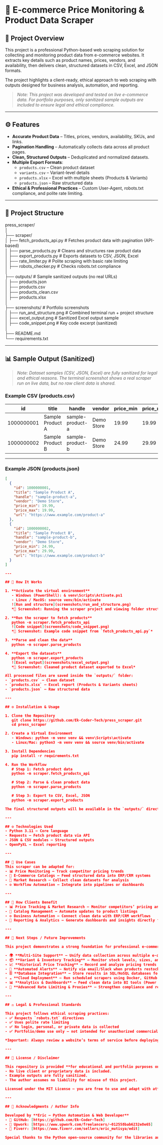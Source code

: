 # 🛒 E-commerce Price Monitoring & Product Data Scraper

## 📌 Project Overview
This project is a professional Python-based web scraping solution for collecting and monitoring product data from e-commerce websites. It extracts key details such as product names, prices, vendors, and availability, then delivers clean, structured datasets in CSV, Excel, and JSON formats.  

The project highlights a client-ready, ethical approach to web scraping with outputs designed for business analysis, automation, and reporting.  

> *Note: This project was developed and tested on live e-commerce data. For portfolio purposes, only sanitized sample outputs are included to ensure legal and ethical compliance.*

---

## ⚙️ Features  
- **Accurate Product Data** – Titles, prices, vendors, availability, SKUs, and links.  
- **Pagination Handling** – Automatically collects data across all product pages.  
- **Clean, Structured Outputs** – Deduplicated and normalized datasets.  
- **Multiple Export Formats**:  
  - `products.csv` – Clean product dataset  
  - `variants.csv` – Variant-level details  
  - `products.xlsx` – Excel with multiple sheets (Products & Variants)  
  - `products.json` – Raw structured data  
- **Ethical & Professional Practices** – Custom User-Agent, robots.txt compliance, and polite rate limiting.  

---

## 📂 Project Structure  

press_scraper/  
│  
├── scraper/  
│   ├── fetch_products_api.py     # Fetches product data with pagination (API-based)  
│   ├── parse_products.py         # Cleans and structures raw product data  
│   ├── export_products.py        # Exports datasets to CSV, JSON, Excel  
│   ├── rate_limiter.py           # Polite scraping with basic rate limiting  
│   ├── robots_checker.py         # Checks robots.txt compliance  
│  
├── outputs/                      # Sample sanitized outputs (no real URLs)  
│   ├── products.json  
│   ├── products.csv  
│   ├── products_clean.csv  
│   ├── products.xlsx  
│  
├── screenshots/                  # Portfolio screenshots  
│   ├── run_and_structure.png     # Combined terminal run + project structure  
│   ├── excel_output.png          # Sanitized Excel output sample  
│   ├── code_snippet.png          # Key code excerpt (sanitized)  
│  
├── README.md  
└── requirements.txt  

---

## 📊 Sample Output (Sanitized)  

> *Note: Dataset samples (CSV, JSON, Excel) are fully sanitized for legal and ethical reasons. The terminal screenshot shows a real scraper run on live data, but no raw client data is shared.*  

### Example CSV (products.csv)  
| id         | title               | handle              | vendor       | price_min | price_max | url                                   |  
|------------|---------------------|---------------------|--------------|-----------|-----------|---------------------------------------|  
| 1000000001 | Sample Product A    | sample-product-a    | Demo Store   | 19.99     | 19.99     | https://www.example.com/product-a     |  
| 1000000002 | Sample Product B    | sample-product-b    | Demo Store   | 24.99     | 29.99     | https://www.example.com/product-b     |  

---

### Example JSON (products.json)  

```json
[
  {
    "id": 1000000001,
    "title": "Sample Product A",
    "handle": "sample-product-a",
    "vendor": "Demo Store",
    "price_min": 19.99,
    "price_max": 19.99,
    "url": "https://www.example.com/product-a"
  },
  {
    "id": 1000000002,
    "title": "Sample Product B",
    "handle": "sample-product-b",
    "vendor": "Demo Store",
    "price_min": 24.99,
    "price_max": 29.99,
    "url": "https://www.example.com/product-b"
  }
]

---

## 🚀 How It Works  

1. **Activate the virtual environment**  
   - Windows (PowerShell): & venv\Scripts\Activate.ps1  
   - Linux / MacOS: source venv/bin/activate  
   ![Run and structure](screenshots/run_and_structure.png)  
   *📸 Screenshot: Running the scraper project and viewing folder structure*  

2. **Run the scraper to fetch products**  
   python -m scraper.fetch_products_api  
   ![Code snippet](screenshots/code_snippet.png)  
   *📸 Screenshot: Example code snippet from `fetch_products_api.py`*  

3. **Parse and clean the data**  
   python -m scraper.parse_products  

4. **Export the datasets**  
   python -m scraper.export_products  
   ![Excel output](screenshots/excel_output.png)  
   *📸 Screenshot: Cleaned product dataset exported to Excel*  

All processed files are saved inside the `outputs/` folder:  
- `products.csv` – Clean dataset  
- `products.xlsx` – Excel report (Products & Variants sheets)  
- `products.json` – Raw structured data  

---

## ⚙️ Installation & Usage  

1. Clone the Repository  
   git clone https://github.com/Ek-Coder-Tech/press_scraper.git  
   cd press_scraper  

2. Create a Virtual Environment  
   - Windows: python -m venv venv && venv\Scripts\activate  
   - Linux/Mac: python3 -m venv venv && source venv/bin/activate  

3. Install Dependencies  
   pip install -r requirements.txt  

4. Run the Workflow  
   # Step 1: Fetch product data  
   python -m scraper.fetch_products_api  

   # Step 2: Parse & clean product data  
   python -m scraper.parse_products  

   # Step 3: Export to CSV, Excel, JSON  
   python -m scraper.export_products  

The final structured outputs will be available in the `outputs/` directory.  

---

## ⚙️ Technologies Used  
- Python 3.11 – Core language  
- Requests – Fetch product data via API  
- JSON & CSV modules – Structured outputs  
- OpenPyXL – Excel reporting  

---

## 🎯 Use Cases  
This scraper can be adapted for:  
- 📊 Price Monitoring – Track competitor pricing trends  
- 🛒 E-Commerce Catalogs – Feed structured data into ERP/CRM systems  
- 📑 Market Research – Collect clean datasets for analysis  
- ⚙️ Workflow Automation – Integrate into pipelines or dashboards  

---

## 💼 How Clients Benefit  
- 📊 Price Tracking & Market Research – Monitor competitors’ pricing and availability  
- 🛒 Catalog Management – Automate updates to product listings  
- ⚙️ Business Automation – Connect clean data with ERP/CRM workflows  
- 📑 Reporting & Analytics – Generate dashboards and insights directly from structured data  

---

## 🔮 Next Steps / Future Improvements  

This project demonstrates a strong foundation for professional e-commerce scraping. Future enhancements can expand its business value and technical robustness:  

- 🌍 **Multi-Site Support** – Unify data collection across multiple e-commerce platforms.  
- 📦 **Variant & Inventory Tracking** – Monitor stock levels, sizes, and color variations.  
- 📈 **Historical Price Tracking** – Record and analyze pricing trends over time.  
- 🔔 **Automated Alerts** – Notify via email/Slack when products restock or prices change.  
- 🗄️ **Database Integration** – Store results in SQL/NoSQL databases for scalability.  
- ☁️ **Cloud Deployment** – Run scheduled scrapers using Docker, GitHub Actions, or cloud services.  
- 📊 **Analytics & Dashboards** – Feed clean data into BI tools (Power BI, Tableau, Metabase) for decision-making.  
- 🔐 **Advanced Rate Limiting & Proxies** – Strengthen compliance and resilience against request blocks.  

---

## ⚖️ Legal & Professional Standards  

This project follows ethical scraping practices:  
- ✅ Respects `robots.txt` directives  
- ✅ Uses polite rate limiting  
- ✅ No login, personal, or private data is collected  
- ✅ Portfolio/demo use only — not intended for unauthorized commercial deployment  

*Important: Always review a website’s terms of service before deploying scrapers in production.*  

---

## 📄 License / Disclaimer  

This repository is provided **for educational and portfolio purposes only**.  
- No live client or proprietary data is included.  
- Example outputs are fully sanitized.  
- The author assumes no liability for misuse of this project.  

Licensed under the MIT License — you are free to use and adapt with attribution.  

---

## 🙌 Acknowledgments / Author Info  

Developed by **Eric — Python Automation & Web Developer**  
- 🔗 GitHub: [https://github.com/Ek-Coder-Tech]  
- 💼 Upwork: [https://www.upwork.com/freelancers/~012558bab6232e8e65]  
- 🎯 Fiverr: [https://www.fiverr.com/sellers/eric_mutisya/edit]  

Special thanks to the Python open-source community for the libraries and tools that made this project possible.  